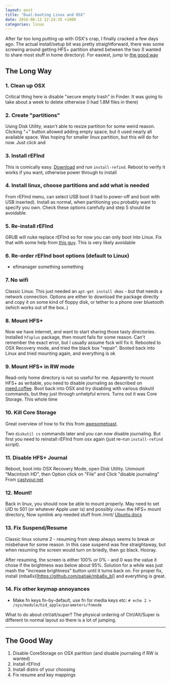 ```yaml
---
layout: post
title: "Dual-booting Linux and OSX"
date: 2016-06-12 12:24:35 +1000
categories: linux
---
```


After far too long putting up with OSX's crap, I finally cracked a few days ago. The actual install/setup bit was pretty straightforward, there was some screwing around getting HFS+ partition shared between the two (I wanted to share most stuff in home directory). For easiest, jump to [the good way](#the-good-way)

## The Long Way

### 1. Clean up OSX
Critical thing here is disable "secure empty trash" in Finder. It was going to take about a week to delete otherwise (I had 1.8M files in there)

### 2. Create "partitions"
Using Disk Utility, wasn't able to resize partition for some weird reason. Clicking "+" button allowed adding empty space, but it used nearly all available space. Was hoping for smaller linux partition, but this will do for now. Just click and 

### 3. Install rEFInd
This is comically easy. [Download](http://www.rodsbooks.com/refind/installing.html) and run `install-refind`. Reboot to verify it works if you want, otherwise power through to install

### 4. Install linux, choose partitions and add what is needed
From rEFInd menu, can select USB boot (I had to power-off and boot with USB inserted). Install as normal, when partitioning you probably want to specify you own. Check these options carefully and step 5 should be avoidable.

### 5. Re-install rEFInd
GRUB will nuke replace rEFInd so for now you can only boot into Linux. Fix that with some help from [this guy](http://askubuntu.com/questions/698606/refind-menu-not-showing-on-a-dual-mac-ubuntu-machine). This is very likely avoidable

### 6. Re-order rEFInd boot options (default to Linux)
- efimanager something something 

### 7. No wifi
Classic Linux. This just needed an `apt-get install dkms` - but that needs a network connection. Options are either to download the package directly and copy it on some kind of floppy disk, or tether to a phone over bluetooth (which works out of the box..)

### 8. Mount HFS+
Now we have internet, and want to start sharing those tasty directories. Installed `hfsplus` package, then mount fails for some reason. Can't remember the exact error, but I usually assume fsck will fix it. Rebooted to OSX Recovery mode, and tried the black box "repair". Booted back into Linux and tried mounting again, and everything is ok

### 9. Mount HFS+ in RW mode 
Read-only home directory is not so useful for me. Apparently to mount HFS+ as writable, you need to disable journaling as described on [ineed.coffee](https://ineed.coffee/64/how-to-have-both-mac-os-x-and-linux-installed-and-share-the-same-home-directory-files/). Boot back into OSX and try disabling with various diskutil commands, but they just through unhelpful errors. Turns out it was Core Storage. This whole time

### 10. Kill Core Storage
Great overview of how to fix this from [awesometoast](http://awesometoast.com/yosemite-core-storage-and-partition-woes/).

Two `diskutil cs` commands later and you can now disable journaling. But first you need to reinstall rEFInd from osx again (just re-run `install-refind` script).

### 11. Disable HFS+ Journal
Reboot, boot into OSX Recovery Mode, open Disk Utility. 
Unmount "Macintosh HD", then Option click on "File" and Click "disable journaling"
From [castyour.net](http://castyour.net/disable-hfs-journaling-leopard-use-disks-readwrite-linux)

### 12. Mount!
Back in linux, you should now be able to mount properly. May need to set UID to 501 (or whatever Apple user is) and possibly `chown` the HFS+ mount directory, 
Now symlink any needed stuff from /mnt/ [Ubuntu docs](https://help.ubuntu.com/community/hfsplus)


### 13. Fix Suspend/Resume
Classic linux volume 2 - resuming from sleep always seems to break or misbehave for some reason. In this case suspend was fine straightaway, but when resuming the screen would turn on briedly, then go black. Hooray.

After resuming, the screen is either 100% or 0% - and 0 was the value it chose if the brightness was below about 95%. Solution for a while was just mash the "increase brightness" button until it turns back on. For proper fix, install (mba6x)[https://github.com/patjak/mba6x_bl] and everything is great.


### 14. Fix other keymap annoyances
- Make fn keys fn-by-default, use fn for media keys etc: `# echo 2 > /sys/module/hid_apple/parameters/fnmode`

What to do about ctrl/alt/super? The physical ordering of Ctrl/Alt/Super is different to normal layout so there is a lot of jumping. 



------------



## The Good Way

1. Disable CoreStorage on OSX partition (and disable journaling if RW is wanted)
1. Install rEFInd
1. Install distro of your choosing
1. Fix resume and key mappings